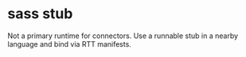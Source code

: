 # sass stub
Not a primary runtime for connectors. Use a runnable stub in a nearby language and bind via RTT manifests.